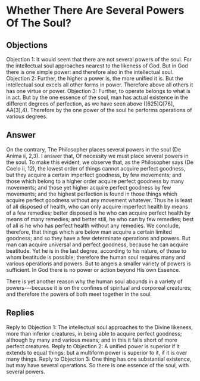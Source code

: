 # Whether There Are Several Powers Of The Soul?
## Objections
Objection 1: It would seem that there are not several powers of the soul. For the intellectual soul approaches nearest to the likeness of God. But in God there is one simple power: and therefore also in the intellectual soul.
Objection 2: Further, the higher a power is, the more unified it is. But the intellectual soul excels all other forms in power. Therefore above all others it has one virtue or power.
Objection 3: Further, to operate belongs to what is in act. But by the one essence of the soul, man has actual existence in the different degrees of perfection, as we have seen above ([625]Q[76], AA[3],4). Therefore by the one power of the soul he performs operations of various degrees.
## Answer
On the contrary, The Philosopher places several powers in the soul (De Anima ii, 2,3).
I answer that, Of necessity we must place several powers in the soul. To make this evident, we observe that, as the Philosopher says (De Coelo ii, 12), the lowest order of things cannot acquire perfect goodness, but they acquire a certain imperfect goodness, by few movements; and those which belong to a higher order acquire perfect goodness by many movements; and those yet higher acquire perfect goodness by few movements; and the highest perfection is found in those things which acquire perfect goodness without any movement whatever. Thus he is least of all disposed of health, who can only acquire imperfect health by means of a few remedies; better disposed is he who can acquire perfect health by means of many remedies; and better still, he who can by few remedies; best of all is he who has perfect health without any remedies. We conclude, therefore, that things which are below man acquire a certain limited goodness; and so they have a few determinate operations and powers. But man can acquire universal and perfect goodness, because he can acquire beatitude. Yet he is in the last degree, according to his nature, of those to whom beatitude is possible; therefore the human soul requires many and various operations and powers. But to angels a smaller variety of powers is sufficient. In God there is no power or action beyond His own Essence.

There is yet another reason why the human soul abounds in a variety of powers---because it is on the confines of spiritual and corporeal creatures; and therefore the powers of both meet together in the soul.
## Replies
Reply to Objection 1: The intellectual soul approaches to the Divine likeness, more than inferior creatures, in being able to acquire perfect goodness; although by many and various means; and in this it falls short of more perfect creatures.
Reply to Objection 2: A unified power is superior if it extends to equal things: but a multiform power is superior to it, if it is over many things.
Reply to Objection 3: One thing has one substantial existence, but may have several operations. So there is one essence of the soul, with several powers.